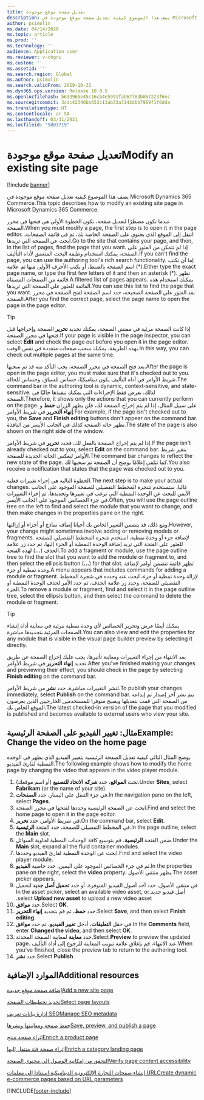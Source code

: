 ```yaml
---
title: تعديل صفحة موقع موجودة
description: يصف هذا الموضوع كيفية تعديل صفحة موقع موجودة في Microsoft Dynamics 365 Commerce.
author: psimolin
ms.date: 04/14/2020
ms.topic: article
ms.prod: ''
ms.technology: ''
audience: Application user
ms.reviewer: v-chgri
ms.custom: ''
ms.assetid: ''
ms.search.region: Global
ms.author: psimolin
ms.search.validFrom: 2019-10-31
ms.dyn365.ops.version: Release 10.0.5
ms.openlocfilehash: b633965e45c16cb4e5991fab67783b867223f6ec
ms.sourcegitcommit: 3cdc42346bb653c13ab33a7142dbb7969f1f6dda
ms.translationtype: HT
ms.contentlocale: ar-SA
ms.lasthandoff: 03/31/2021
ms.locfileid: "5803719"
---
```

# <a name="modify-an-existing-site-page"></a><span data-ttu-id="ea7c4-103">تعديل صفحة موقع موجودة</span><span class="sxs-lookup"><span data-stu-id="ea7c4-103">Modify an existing site page</span></span>

[!include [banner](includes/banner.md)]

<span data-ttu-id="ea7c4-104">يصف هذا الموضوع كيفية تعديل صفحة موقع موجودة في Microsoft Dynamics 365 Commerce.</span><span class="sxs-lookup"><span data-stu-id="ea7c4-104">This topic describes how to modify an existing site page in Microsoft Dynamics 365 Commerce.</span></span>

<span data-ttu-id="ea7c4-105">عندما تكون مضطرًا لتعديل صفحة، تكون الخطوة الأولي هي فتحها في محرر الصفحة.</span><span class="sxs-lookup"><span data-stu-id="ea7c4-105">When you must modify a page, the first step is to open it in the page editor.</span></span> <span data-ttu-id="ea7c4-106">انتقل إلى الموقع الذي يحتوي على الصفحة الخاصة بك، ثم في قائمة الصفحات، ابحث عن الصفحة التي تريدها.</span><span class="sxs-lookup"><span data-stu-id="ea7c4-106">Go to the site that contains your page, and then, in the list of pages, find the page that you want.</span></span> <span data-ttu-id="ea7c4-107">إذا لم تتمكن من العثور على الصفحة، يمكنك استخدام وظيفة البحث المتعمق لأداه التأليف.</span><span class="sxs-lookup"><span data-stu-id="ea7c4-107">If you can't find the page, you can use the authoring tool's rich search functionality.</span></span> <span data-ttu-id="ea7c4-108">إما أن تكتب اسم الصفحة بالضبط، أو تكتب الأحرف الأولى منها ثم علامة (\*).</span><span class="sxs-lookup"><span data-stu-id="ea7c4-108">Either type the exact page name, or type the first few letters of it and then an asterisk (\*).</span></span> <span data-ttu-id="ea7c4-109">تظهر قائمة من الصفحات المصفاة.</span><span class="sxs-lookup"><span data-stu-id="ea7c4-109">A filtered list of pages appears.</span></span> <span data-ttu-id="ea7c4-110">يمكنك استخدام هذه القائمة للعثور على الصفحة التي تريدها.</span><span class="sxs-lookup"><span data-stu-id="ea7c4-110">You can use this list to find the page that you want.</span></span> <span data-ttu-id="ea7c4-111">بعد العثور علي الصفحة الصحيحة، حدد اسم الصفحة لفتح الصفحة في محرر الصفحة.</span><span class="sxs-lookup"><span data-stu-id="ea7c4-111">After you find the correct page, select the page name to open the page in the page editor.</span></span>

> [!TIP]
> <span data-ttu-id="ea7c4-112">إذا كانت الصفحة مرئية في مفتش الصفحة، يمكنك تحديد **تحرير** الصفحة وإخراجها قبل فتحها في محرر الصفحة.</span><span class="sxs-lookup"><span data-stu-id="ea7c4-112">If your page is visible in the page inspector, you can select **Edit** and check the page out before you open it in the page editor.</span></span> <span data-ttu-id="ea7c4-113">بهذه الطريقة، يمكنك سحب صفحات متعددة في نفس الوقت.</span><span class="sxs-lookup"><span data-stu-id="ea7c4-113">In this way, you can check out multiple pages at the same time.</span></span>

<span data-ttu-id="ea7c4-114">بعد فتح الصفحة في محرر الصفحة، يجب التأكد منه قد تم سحبها.</span><span class="sxs-lookup"><span data-stu-id="ea7c4-114">After the page is open in the page editor, you must make sure that it's checked out to you.</span></span> <span data-ttu-id="ea7c4-115">شريط الأوامر في أداه التأليف يكون ديناميكيًا، حساس للسياق، وحساس للحالة.</span><span class="sxs-lookup"><span data-stu-id="ea7c4-115">The command bar in the authoring tool is dynamic, context-sensitive, and state-sensitive.</span></span> <span data-ttu-id="ea7c4-116">لذلك، يعرض فقط الإجراءات التي يمكنك تنفيذها حاليًا في الصفحة.</span><span class="sxs-lookup"><span data-stu-id="ea7c4-116">Therefore, it shows only the actions that you can currently perform on the page.</span></span> <span data-ttu-id="ea7c4-117">على سبيل المثال، إذا لم يتم إخراج الصفحة لك، فلن يظهر الزران **حفظ** و **إنهاء التحرير** في شريط الأوامر.</span><span class="sxs-lookup"><span data-stu-id="ea7c4-117">For example, if the page isn't checked out to you, the **Save** and **Finish editing** buttons don't appear on the command bar.</span></span> <span data-ttu-id="ea7c4-118">تظهر حالة الصفحة كذلك في الجانب الأيسر من النافذة.</span><span class="sxs-lookup"><span data-stu-id="ea7c4-118">The state of the page is also shown on the right side of the window.</span></span>

<span data-ttu-id="ea7c4-119">إذا لم يتم إخراج الصفحة بالفعل لك، فحدد **تحرير** في شريط الأوامر.</span><span class="sxs-lookup"><span data-stu-id="ea7c4-119">If the page isn't already checked out to you, select **Edit** on the command bar.</span></span> <span data-ttu-id="ea7c4-120">يتغير شريط الأوامر ليعكس الحالة الجديدة للصفحة.</span><span class="sxs-lookup"><span data-stu-id="ea7c4-120">The command bar changes to reflect the new state of the page.</span></span> <span data-ttu-id="ea7c4-121">كما تتلقي إعلامًا يوضح أن الصفحة تم سحبها لك.</span><span class="sxs-lookup"><span data-stu-id="ea7c4-121">You also receive a notification that states that the page was checked out to you.</span></span>

<span data-ttu-id="ea7c4-122">الخطوة التالية هي إجراء تغييرات فعلية.</span><span class="sxs-lookup"><span data-stu-id="ea7c4-122">The next step is to make your actual changes.</span></span> <span data-ttu-id="ea7c4-123">غالبا، ستستخدم شجرة المخطط التفصيلي للصفحة الموجود على الجانب الأيمن للبحث عن الوحدة النمطية التي ترغب في تغييرها وتحديدها، ثم إجراء التغييرات في جزء الخصائص الموجود على الجانب الأيسر.</span><span class="sxs-lookup"><span data-stu-id="ea7c4-123">Often, you will use the page outline tree on the left to find and select the module that you want to change, and then make changes in the properties pane on the right.</span></span> 

<span data-ttu-id="ea7c4-124">ومع ذلك، قد يتضمن التغيير الخاص بك أحيانا إضافه نماذج أو أجزاء أو إزالتها.</span><span class="sxs-lookup"><span data-stu-id="ea7c4-124">However, your change might sometimes involve adding or removing models or fragments.</span></span> <span data-ttu-id="ea7c4-125">لإضافة جزء أو وحدة نمطية، استخدم شجره المخطط التفصيلي للصفحة للعثور علي الفتحة التي تريد إضافة الوحدة النمطية أو الجزء إليها، ثم حدد زر علامة الحذف (**...**) لهذه الفتحة.</span><span class="sxs-lookup"><span data-stu-id="ea7c4-125">To add a fragment or module, use the page outline tree to find the slot that you want to add the module or fragment to, and then select the ellipsis button (**...**) for that slot.</span></span> <span data-ttu-id="ea7c4-126">تظهر قائمة تتضمن أوامر لإضافة وحدة نمطية أو جزء.</span><span class="sxs-lookup"><span data-stu-id="ea7c4-126">A menu appears that includes commands for adding a module or fragment.</span></span> <span data-ttu-id="ea7c4-127">لإزالة وحدة نمطية أو جزء، ابحث عنه وحدده في شجرة المخطط التفصيلي للصفحة، وحدد زر علامة الحذف، ثم حدد الأمر لحذف الوحدة النمطية أو الجزء.</span><span class="sxs-lookup"><span data-stu-id="ea7c4-127">To remove a module or fragment, find and select it in the page outline tree, select the ellipsis button, and then select the command to delete the module or fragment.</span></span>

> [!TIP]
> <span data-ttu-id="ea7c4-128">يمكنك أيضًا عرض وتحرير الخصائص لأي وحدة نمطية مرئية في معاينة أداة إنشاء الصفحات المرئية بتحديدها مباشرة.</span><span class="sxs-lookup"><span data-stu-id="ea7c4-128">You can also view and edit the properties for any module that is visible in the visual page builder preview by selecting it directly.</span></span>

<span data-ttu-id="ea7c4-129">بعد الانتهاء من إجراء التغييرات ومعاينة تأثيرها، يجب عليك إخراج الصفحة عن طريق تحديد **إنهاء التحرير** في شريط الأوامر.</span><span class="sxs-lookup"><span data-stu-id="ea7c4-129">After you've finished making your changes and previewing their effect, you should check in the page by selecting **Finish editing** on the command bar.</span></span> 

<span data-ttu-id="ea7c4-130">لنشر التغييرات مباشرة، حدد **نشر** من شريط الأوامر.</span><span class="sxs-lookup"><span data-stu-id="ea7c4-130">To publish your changes immediately, select **Publish** on the command bar.</span></span> <span data-ttu-id="ea7c4-131">يتم نشر آخر إصدار تم إيداعه من الصفحة التي قمت بتعديلها ويصبح متوفرا للمستخدمين الخارجيين الذين يعرضون الموقع الخاص بك.</span><span class="sxs-lookup"><span data-stu-id="ea7c4-131">The latest checked-in version of the page that you modified is published and becomes available to external users who view your site.</span></span> 

## <a name="example-change-the-video-on-the-home-page"></a><span data-ttu-id="ea7c4-132">مثال: تغيير الفيديو على الصفحة الرئيسية</span><span class="sxs-lookup"><span data-stu-id="ea7c4-132">Example: Change the video on the home page</span></span>

<span data-ttu-id="ea7c4-133">يوضح المثال التالي كيفية تعديل الصفحة الرئيسية بتغيير الفيديو الذي يظهر في الوحدة النمطية لقارئ الفيديو.</span><span class="sxs-lookup"><span data-stu-id="ea7c4-133">The following example shows how to modify the home page by changing the video that appears in the video player module.</span></span>

1. <span data-ttu-id="ea7c4-134">تحت **المواقع**، حدد **شركه الاتحاد للتصنيع** (أو اسم موقعك).</span><span class="sxs-lookup"><span data-stu-id="ea7c4-134">Under **Sites**, select **Fabrikam** (or the name of your site).</span></span>
1. <span data-ttu-id="ea7c4-135">في جزء التنقل على اليسار، حدد **الصفحات**.</span><span class="sxs-lookup"><span data-stu-id="ea7c4-135">In the navigation pane on the left, select **Pages**.</span></span>
1. <span data-ttu-id="ea7c4-136">ابحث عن الصفحة الرئيسية وحددها لفتحها في محرر الصفحة.</span><span class="sxs-lookup"><span data-stu-id="ea7c4-136">Find and select the home page to open it in the page editor.</span></span>
1. <span data-ttu-id="ea7c4-137">في شريط الأوامر، حدد **تحرير**.</span><span class="sxs-lookup"><span data-stu-id="ea7c4-137">On the command bar, select **Edit**.</span></span>
1. <span data-ttu-id="ea7c4-138">في المخطط التفصيلي للصفحة، حدد الفتحة **الرئيسية**.</span><span class="sxs-lookup"><span data-stu-id="ea7c4-138">In the page outline, select the **Main** slot.</span></span>
1. <span data-ttu-id="ea7c4-139">ضمن الفتحة **الرئيسية**، قم بتوسيع كافة الوحدات النمطية لحاوية السوائل.</span><span class="sxs-lookup"><span data-stu-id="ea7c4-139">Under the **Main** slot, expand all the fluid container modules.</span></span>
1. <span data-ttu-id="ea7c4-140">ابحث عن الوحدة النمطية لقارئ الفيديو وحددها.</span><span class="sxs-lookup"><span data-stu-id="ea7c4-140">Find and select the video player module.</span></span>
1. <span data-ttu-id="ea7c4-141">ثم في جزء الخصائص الموجود على اليمين، حدد خاصية **الفيديو**.</span><span class="sxs-lookup"><span data-stu-id="ea7c4-141">In the properties pane on the right, select the **video** property.</span></span> <span data-ttu-id="ea7c4-142">يظهر منتقي الأصول.</span><span class="sxs-lookup"><span data-stu-id="ea7c4-142">The asset picker appears.</span></span>
1. <span data-ttu-id="ea7c4-143">في منتقي الأصول، حدد أحد أصول الفيديو المتوفرة، أو حدد **‏‫تحميل أصل جديد** لتحميل أصل فيديو جديد.</span><span class="sxs-lookup"><span data-stu-id="ea7c4-143">In the asset picker, select an available video asset, or select **Upload new asset** to upload a new video asset.</span></span>
1. <span data-ttu-id="ea7c4-144">حدد **موافق**.</span><span class="sxs-lookup"><span data-stu-id="ea7c4-144">Select **OK**.</span></span>
1. <span data-ttu-id="ea7c4-145">حدد **حفظ**، ثم قم بتحديد **إنهاء التحرير**.</span><span class="sxs-lookup"><span data-stu-id="ea7c4-145">Select **Save**, and then select **Finish editing**.</span></span>
1. <span data-ttu-id="ea7c4-146">في حقل **التعليقات**، أدخل **تغيير الفيديو**، ثم حدد **موافق**.</span><span class="sxs-lookup"><span data-stu-id="ea7c4-146">In the **Comments** field, enter **Changed the video**, and then select **OK**.</span></span>
1. <span data-ttu-id="ea7c4-147">حدد **معاينة** لمعاينة الصفحة المحدثة.</span><span class="sxs-lookup"><span data-stu-id="ea7c4-147">Select **Preview** to preview the updated page.</span></span> <span data-ttu-id="ea7c4-148">عند الانتهاء، قم بإغلاق علامة تبويب المعاينة للرجوع إلى أداة التأليف.</span><span class="sxs-lookup"><span data-stu-id="ea7c4-148">When you've finished, close the preview tab to return to the authoring tool.</span></span>
1. <span data-ttu-id="ea7c4-149">حدد **نشر**.</span><span class="sxs-lookup"><span data-stu-id="ea7c4-149">Select **Publish**.</span></span>

## <a name="additional-resources"></a><span data-ttu-id="ea7c4-150">الموارد الإضافية</span><span class="sxs-lookup"><span data-stu-id="ea7c4-150">Additional resources</span></span>

[<span data-ttu-id="ea7c4-151">إضافة صفحة موقع جديدة</span><span class="sxs-lookup"><span data-stu-id="ea7c4-151">Add a new site page</span></span>](add-new-page.md)

[<span data-ttu-id="ea7c4-152">تحديد تخطيطات الصفحة</span><span class="sxs-lookup"><span data-stu-id="ea7c4-152">Select page layouts</span></span>](select-page-layouts.md)

[<span data-ttu-id="ea7c4-153">إدارة بيانات تعريف SEO</span><span class="sxs-lookup"><span data-stu-id="ea7c4-153">Manage SEO metadata</span></span>](manage-seo-metadata.md)

[<span data-ttu-id="ea7c4-154">حفظ صفحة ومعاينتها ونشرها</span><span class="sxs-lookup"><span data-stu-id="ea7c4-154">Save, preview, and publish a page</span></span>](save-preview-publish-page.md)

[<span data-ttu-id="ea7c4-155">إثراء صفحة منتج</span><span class="sxs-lookup"><span data-stu-id="ea7c4-155">Enrich a product page</span></span>](enrich-product-page.md)

[<span data-ttu-id="ea7c4-156">إثراء صفحة فئة منتقل إليها‬</span><span class="sxs-lookup"><span data-stu-id="ea7c4-156">Enrich a category landing page</span></span>](enrich-category-page.md)

[<span data-ttu-id="ea7c4-157">التحقق من إمكانية الوصول إلى محتوى الصفحة</span><span class="sxs-lookup"><span data-stu-id="ea7c4-157">Verify page content accessibility</span></span>](verify-accessibility.md)

[<span data-ttu-id="ea7c4-158">إنشاء صفحات التجارة الإلكترونية الديناميكية استنادا إلى معلمات URL</span><span class="sxs-lookup"><span data-stu-id="ea7c4-158">Create dynamic e-commerce pages based on URL parameters</span></span>](create-dynamic-pages.md)


[!INCLUDE[footer-include](../includes/footer-banner.md)]
